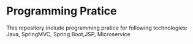 # Programming Pratice
This repository include programming pratice for following technologies:
Java, SpringMVC, Spring Boot,JSP, Microservice
